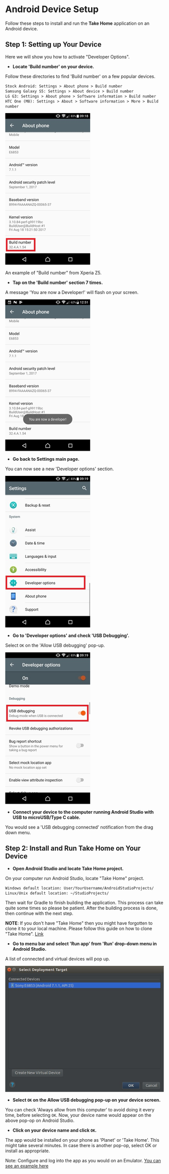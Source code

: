 # Android Device Setup

Follow these steps to install and run the **Take Home** application on an Android device.

## Step 1: Setting up Your Device

Here we will show you how to activate "Developer Options".

* __Locate 'Build number' on your device.__

Follow these directories to find 'Build number' on a few popular devices.

    Stock Android: Settings > About phone > Build number
    Samsung Galaxy S5: Settings > About device > Build number
    LG G3: Settings > About phone > Software information > Build number
    HTC One (M8): Settings > About > Software information > More > Build number

![BuildNumber](images/rbts-device-build-number.jpg)

An example of "Build number" from Xperia Z5.

* __Tap on the 'Build number' section 7 times.__

A message 'You are now a Developer!' will flash on your screen.

![NowDeveloper](images/rbts-device-now-a-developer.jpg)

* __Go back to Settings main page.__

You can now see a new 'Developer options' section.

![DeveloperOptions](images/rbts-device-developer-options.jpg)

* __Go to 'Developer options' and check 'USB Debugging'.__

Select `OK` on the 'Allow USB debugging' pop-up.

![Debug](images/rbts-device-usb-debug-enable.jpg)

* __Connect your device to the computer running Android Studio with USB to microUSB/Type C cable.__

You would see a 'USB debugging connected' notification from the drag down menu.

## Step 2: Install and Run Take Home on Your Device

* __Open Android Studio and locate Take Home project.__

On your computer run Android Studio, locate "Take Home" project.

    Windows default location: User/YourUsername/AndroidStudioProjects/
    Linux/Unix default location: ~/StudioProjects/

Then wait for Gradle to finish building the application. This process can take quite some times so please be patient. After the building process is done, then continue with the next step.

**NOTE**: If you don't have "Take Home" then you might have forgotten to clone it to your local machine. Please follow this guide on how to clone "Take Home". [Link]()

* __Go to menu bar and select 'Run app' from 'Run' drop-down menu in Android Studio.__

A list of connected and virtual devices will pop up.

![ListsOfDevices](images/rbts-android-select-deployment-target.jpg)

* __Select `OK` on the Allow USB debugging pop-up on your device screen.__

You can check 'Always allow from this computer' to avoid doing it every time, before selecting `OK`. Now, your device name would appear on the above pop-op on Android Studio.

* __Click on your device name and click `OK`.__

The app would be installed on your phone as 'Planet' or 'Take Home'. This might take several minutes. In case there is another pop-op, select OK or install as appropriate.

Note: Configure and log into the app as you would on an Emulator. [You can see an example here](rbts-takehome-emulator-setup.md#Logging_in_on_Android_Emulator)

